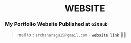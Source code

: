 <div align="center" color="red">
  <h1>WEBSITE</h1>
</div>

### My Portfolio Website Published at `GitHub`
> mail to : `archanaragu15@gmail.com`
       - [`website link`](https://archana-ragu.github.io/) 👩‍💼
